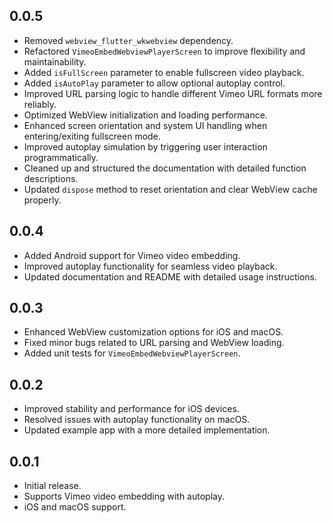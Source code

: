 ## 0.0.5

- Removed `webview_flutter_wkwebview` dependency.
- Refactored `VimeoEmbedWebviewPlayerScreen` to improve flexibility and maintainability.
- Added `isFullScreen` parameter to enable fullscreen video playback.
- Added `isAutoPlay` parameter to allow optional autoplay control.
- Improved URL parsing logic to handle different Vimeo URL formats more reliably.
- Optimized WebView initialization and loading performance.
- Enhanced screen orientation and system UI handling when entering/exiting fullscreen mode.
- Improved autoplay simulation by triggering user interaction programmatically.
- Cleaned up and structured the documentation with detailed function descriptions.
- Updated `dispose` method to reset orientation and clear WebView cache properly.

## 0.0.4

- Added Android support for Vimeo video embedding.
- Improved autoplay functionality for seamless video playback.
- Updated documentation and README with detailed usage instructions.

## 0.0.3

- Enhanced WebView customization options for iOS and macOS.
- Fixed minor bugs related to URL parsing and WebView loading.
- Added unit tests for `VimeoEmbedWebviewPlayerScreen`.

## 0.0.2

- Improved stability and performance for iOS devices.
- Resolved issues with autoplay functionality on macOS.
- Updated example app with a more detailed implementation.

## 0.0.1

- Initial release.
- Supports Vimeo video embedding with autoplay.
- iOS and macOS support.

